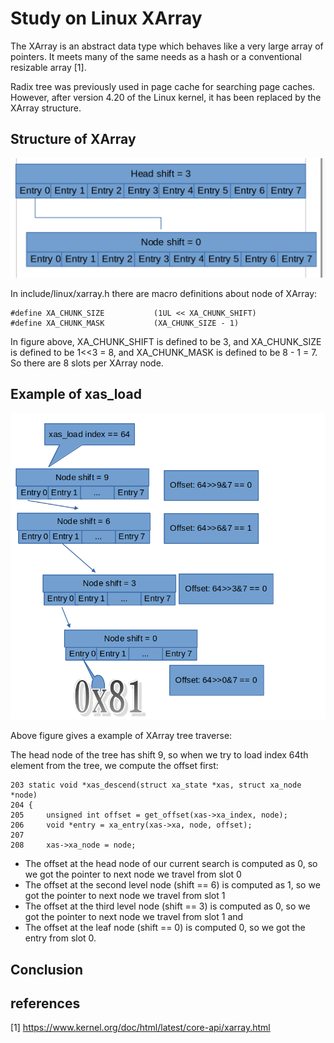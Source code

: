 # Study on Linux XArray

The XArray is an abstract data type which behaves like a very large array of pointers. It meets many of the same needs as a hash or a conventional resizable array [1].

Radix tree was previously  used in page cache for searching page caches. However, after version 4.20 of the Linux kernel, it has been replaced by the XArray structure.

## Structure of XArray 

![Structure of XAarray](Overview.png)

In include/linux/xarray.h there are macro definitions about node of XArray:
```
#define XA_CHUNK_SIZE           (1UL << XA_CHUNK_SHIFT)
#define XA_CHUNK_MASK           (XA_CHUNK_SIZE - 1)
```
In figure above, XA_CHUNK_SHIFT is defined to be 3, and XA_CHUNK_SIZE is defined to be 1<<3 = 8, and XA_CHUNK_MASK is defined to be 8 - 1 = 7. So there are 8 slots per XArray node.

## Example of xas_load
![example xas_load](traverse.png)


Above figure gives a example of XArray tree traverse:

The head node of the tree has shift 9, so when we try to load index 64th element from the tree,
we compute the offset first:
```
203	static void *xas_descend(struct xa_state *xas, struct xa_node *node)
204	{
205		unsigned int offset = get_offset(xas->xa_index, node);
206		void *entry = xa_entry(xas->xa, node, offset);
207	
208		xas->xa_node = node;
```
* The offset at the head node of our current search is computed as 0, so we got the pointer to next node we travel from slot 0
* The offset at the second level node (shift == 6) is computed as 1, so we got the pointer to next node we travel from slot 1
* The offset at the third level node (shift == 3) is computed as 0, so we got the pointer to next node we travel from slot 1 and
* The offset at the leaf node (shift == 0) is computed 0, so we got the entry from slot 0.

## Conclusion


## references
[1] https://www.kernel.org/doc/html/latest/core-api/xarray.html
